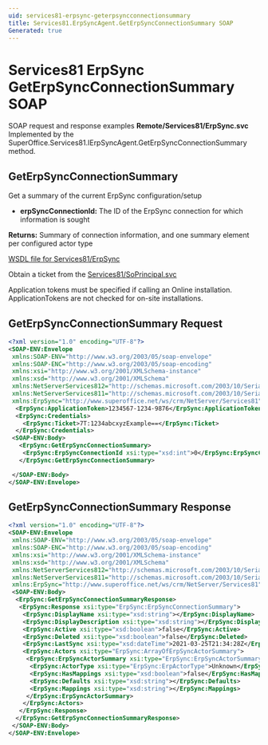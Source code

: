 ```yaml
---
uid: services81-erpsync-geterpsyncconnectionsummary
title: Services81.ErpSyncAgent.GetErpSyncConnectionSummary SOAP
Generated: true
---
```


# Services81 ErpSync GetErpSyncConnectionSummary SOAP

SOAP request and response examples **Remote/Services81/ErpSync.svc**
Implemented by the <see cref="M:SuperOffice.Services81.IErpSyncAgent.GetErpSyncConnectionSummary">SuperOffice.Services81.IErpSyncAgent.GetErpSyncConnectionSummary</see> method.

## GetErpSyncConnectionSummary

Get a summary of the current ErpSync configuration/setup

* **erpSyncConnectionId:** The ID of the ErpSync connection for which information is sought

**Returns:** Summary of connection information, and one summary element per configured actor type


[WSDL file for Services81/ErpSync](../Services81-ErpSync.md)

Obtain a ticket from the [Services81/SoPrincipal.svc](../SoPrincipal/index.md)

Application tokens must be specified if calling an Online installation. ApplicationTokens are not checked for on-site installations.

## GetErpSyncConnectionSummary Request

```xml
<?xml version="1.0" encoding="UTF-8"?>
<SOAP-ENV:Envelope
 xmlns:SOAP-ENV="http://www.w3.org/2003/05/soap-envelope"
 xmlns:SOAP-ENC="http://www.w3.org/2003/05/soap-encoding"
 xmlns:xsi="http://www.w3.org/2001/XMLSchema-instance"
 xmlns:xsd="http://www.w3.org/2001/XMLSchema"
 xmlns:NetServerServices812="http://schemas.microsoft.com/2003/10/Serialization/Arrays"
 xmlns:NetServerServices811="http://schemas.microsoft.com/2003/10/Serialization/"
 xmlns:ErpSync="http://www.superoffice.net/ws/crm/NetServer/Services81">
  <ErpSync:ApplicationToken>1234567-1234-9876</ErpSync:ApplicationToken>
  <ErpSync:Credentials>
    <ErpSync:Ticket>7T:1234abcxyzExample==</ErpSync:Ticket>
  </ErpSync:Credentials>
 <SOAP-ENV:Body>
   <ErpSync:GetErpSyncConnectionSummary>
    <ErpSync:ErpSyncConnectionId xsi:type="xsd:int">0</ErpSync:ErpSyncConnectionId>
   </ErpSync:GetErpSyncConnectionSummary>

 </SOAP-ENV:Body>
</SOAP-ENV:Envelope>

```


## GetErpSyncConnectionSummary Response

```xml
<?xml version="1.0" encoding="UTF-8"?>
<SOAP-ENV:Envelope
 xmlns:SOAP-ENV="http://www.w3.org/2003/05/soap-envelope"
 xmlns:SOAP-ENC="http://www.w3.org/2003/05/soap-encoding"
 xmlns:xsi="http://www.w3.org/2001/XMLSchema-instance"
 xmlns:xsd="http://www.w3.org/2001/XMLSchema"
 xmlns:NetServerServices812="http://schemas.microsoft.com/2003/10/Serialization/Arrays"
 xmlns:NetServerServices811="http://schemas.microsoft.com/2003/10/Serialization/"
 xmlns:ErpSync="http://www.superoffice.net/ws/crm/NetServer/Services81">
 <SOAP-ENV:Body>
  <ErpSync:GetErpSyncConnectionSummaryResponse>
   <ErpSync:Response xsi:type="ErpSync:ErpSyncConnectionSummary">
    <ErpSync:DisplayName xsi:type="xsd:string"></ErpSync:DisplayName>
    <ErpSync:DisplayDescription xsi:type="xsd:string"></ErpSync:DisplayDescription>
    <ErpSync:Active xsi:type="xsd:boolean">false</ErpSync:Active>
    <ErpSync:Deleted xsi:type="xsd:boolean">false</ErpSync:Deleted>
    <ErpSync:LastSync xsi:type="xsd:dateTime">2021-03-25T21:34:28Z</ErpSync:LastSync>
    <ErpSync:Actors xsi:type="ErpSync:ArrayOfErpSyncActorSummary">
     <ErpSync:ErpSyncActorSummary xsi:type="ErpSync:ErpSyncActorSummary">
      <ErpSync:ActorType xsi:type="ErpSync:ErpActorType">Unknown</ErpSync:ActorType>
      <ErpSync:HasMappings xsi:type="xsd:boolean">false</ErpSync:HasMappings>
      <ErpSync:Defaults xsi:type="xsd:string"></ErpSync:Defaults>
      <ErpSync:Mappings xsi:type="xsd:string"></ErpSync:Mappings>
     </ErpSync:ErpSyncActorSummary>
    </ErpSync:Actors>
   </ErpSync:Response>
  </ErpSync:GetErpSyncConnectionSummaryResponse>
 </SOAP-ENV:Body>
</SOAP-ENV:Envelope>

```

